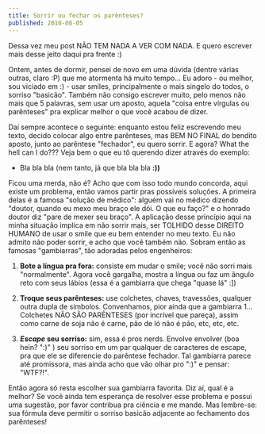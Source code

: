 ```yaml
---
title: Sorrir ou fechar os parênteses?
published: 2010-08-05
---
```


Dessa vez meu post NÃO TEM NADA A VER COM NADA.
E quero escrever mais desse jeito daqui pra frente :)

Ontem, antes de dormir, pensei de novo em uma dúvida (dentre várias outras, claro :P) que me atormenta há muito tempo...
Eu adoro - ou melhor, sou viciado em :) - usar smiles, principalmente o mais singelo do todos, o sorriso "basicão".
Também não consigo escrever muito, pelo menos não mais que 5 palavras, sem usar um aposto, aquela "coisa entre vírgulas ou parênteses" pra explicar melhor o que você acabou de dizer.

Daí sempre acontece o seguinte:
enquanto estou feliz escrevendo meu texto, decido colocar algo entre parênteses, mas BEM NO FINAL do bendito aposto, junto ao parêntese "fechador", eu quero sorrir.
E agora? What the hell can I do??? Veja bem o que eu tô querendo dizer através do exemplo:

<!--more-->

  * Bla bla bla (nem tanto, já que bla bla bla **:))**

Ficou uma merda, não é? Acho que com isso todo mundo concorda, aqui existe um problema, então vamos partir pras possíveis soluções. A primeira delas é a famosa "solução de médico": alguém vai no médico dizendo "doutor, quando eu mexo meu braço ele dói. O que eu faço?" e o honrado doutor diz "pare de mexer seu braço". A aplicação desse princípio aqui na minha situação implica em não sorrir mais, ser TOLHIDO desse DIREITO HUMANO de usar o smile que eu bem entender no meu texto. Eu não admito não poder sorrir, e acho que você também não. Sobram então as famosas "gambiarras", tão adoradas pelos engenheiros:

  1. **Bote a língua pra fora:** consiste em mudar o smile;
     você não sorri mais "normalmente". Agora você gargalha, mostra a língua ou faz um ângulo reto com seus lábios (essa é a gambiarra que chega "quase lá" :])

  2. **Troque seus parênteses:** use colchetes, chaves, travessões, qualquer outra dupla de símbolos.
     Convenhamos, pior ainda que a gambiarra 1...
     Colchetes NÃO SÃO PARÊNTESES (por incrível que pareça), assim como carne de soja não é carne, pão de ló não é pão, etc, etc, etc.

  3. **_Escape_ seu sorriso:** sim, essa é pros nerds.
     Envolve envolver (boa hein? ":)" ) seu sorriso em um par qualquer de caracteres de escape, pra que ele se diferencie do parêntese fechador.
     Tal gambiarra parece até promissora, mas ainda acho que vão olhar pro ":)" e pensar: "WTF?!".

Então agora só resta escolher sua gambiarra favorita.
Diz aí, qual é a melhor? Se você ainda tem esperança de resolver esse problema e possui uma sugestão, por favor contribua pra ciência e me mande.
Mas lembre-se: sua fórmula deve permitir o sorriso basicão adjacente ao fechamento dos parênteses!

